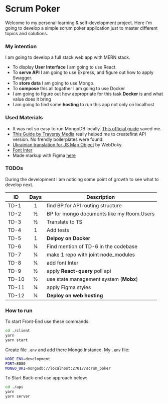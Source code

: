 # Scrum Poker

Welcome to my personal learning & self-development project. Here I'm going to develop a simple scrum poker application just to master different topics and solutions.

### My intention

I am going to develop a full stack web app with MERN stack.

- To display **User Interface** I am going to use React.
- To **serve API** I am going to use Express, and figure out how to apply Swagger.
- To **store data** I am going to use Mongo.
- To **compose** this all togather I am going to use Docker
- I am going to figure out how appropriate for this task **Docker** is and what value does it bring
- I am going to find some **hosting** to run this app not only on localhost

### Used Materials
- It was not so easy to run MongoDB locally. [This official guide](https://www.mongodb.com/docs/manual/tutorial/install-mongodb-on-os-x/) saved me.
- [This Guide by Traversy Media](https://youtu.be/-0exw-9YJBo) really helped me to createfirst API version. No frendly boilerplates were found.
- [Ukrainian translation for JS Map Object](https://webdoky.org/uk/docs/Web/JavaScript/Reference/Global_Objects/Map) by WebDoky.
- [Font Inter](https://fonts.google.com/specimen/Inter)
- Made markup with Figma [here](https://www.figma.com/file/f0S8IDvbsENzKoQHbGr9L0/Explain-it?node-id=409%3A348)

### TODOs

During the development I am noticing some point of growth to see what to develop next.

| ID    | Days  | Description                               |
| ----- | :---: | ----------------------------------------- |
| TD-1  |   1   | find BP for API routing structure         |
| TD-2  |   ½   | BP for mongo documents like my Room.Users |
| TD-3  |   ½   | Translate to TS                           |
| TD-4  |   1   | Add tests                                 |
| TD-5  |   1   | **Delpoy on Docker**                      |
| TD-6  |   ¼   | Find mention of TD-6 in the codebase      |
| TD-7  |   ¼   | make 1 repo with joint node_modules       |
| TD-8  |   ¼   | add font Inter                            |
| TD-9  |   ½   | apply **React-query** poll api            |
| TD-10 |   ½   | use state management system (**Mobx**)    |
| TD-11 |   ¼   | apply Figma styles                        |
| TD-12 |   ¼   | **Deploy on web hosting**                 |

### How to run

To start Front-End use these commands:

```bash
cd ./client
yarn
yarn start
```

Create file `.env` and add there Mongo Instance. My `.env` file:

```bash
NODE_ENV=development
PORT=8080
MONGO_URI=mongodb://localhost:27017/scrum_poker
```

To Start Back-end use approach below:

```bash
cd ./api
yarn
yarn server
```
